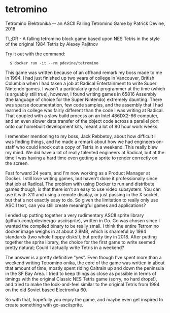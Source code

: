 # tetromino
Tetromino Elektronika -- an ASCII Falling Tetromino Game
by Patrick Devine, 2018

TL;DR - A falling tetromino block game based upon NES Tetris in the style of the original 1984 Tetris by Alexey Pajitnov

Try it out with the command:

```
  $ docker run -it --rm pdevine/tetromino
```

This game was written because of an offhand remark my boss made to me in 1994.  I had just finished up two years of college
in Vancouver, British Columbia when I had taken a job at Radical Entertainment to write Super Nintendo games.  I wasn't
a particularly great programmer at the time (which is arguably still true), however, I found writing games in 65816 Assembly
(the language of choice for the Super Nintendo) extremely daunting.  There was sparse documentation, few code samples, and
the assembly that I had learned in college was fairly different than the code I was writing at Radical.  That coupled with
a slow build process on an Intel 486DX2-66 computer, and an even slower data transfer of the object code across a parallel
port onto our homebuilt development kits, meant a lot of 80 hour work weeks.

I remember mentioning to my boss, Jack Rebbetoy, about how difficult I was finding things, and he made a remark about how
we had engineers on-staff who could knock out a copy of Tetris in a weekend.  This really blew my mind.  We did have a lot of
really talented engineers at Radical, but at the time I was having a hard time even getting a sprite to render correctly on
the screen.

Fast forward 24 years, and I'm now working as a Product Manager at Docker.  I still love writing games, but haven't done it
professionally since that job at Radical.  The problem with using Docker to run and distribute games though, is that there
isn't an easy to use video subsystem.  You can use it with X11 and using a remote display, or just passing in the X socket,
but that's not exactly easy to do.  So given the limitation to really only use ASCII text, can you still create meaningful
games and applications?

I ended up putting together a very rudimentary ASCII sprite library (github.com/pdevine/go-asciisprite), written in Go.  Go
was chosen since I wanted the compiled binary to be really small.  I think the entire Tetromino docker image weighs in at
about 2.8MB, which is shameful by 1994 standards (two whole floppy disks!), but pretty tiny in 2018.  After putting together
the sprite library, the choice for the first game to write seemed pretty natural;  Could I actually write Tetris in a
weekend?

The answer is a pretty definitive "yes".  Even though I've spent more than a weekend writing Tetromino 
onika, the core of the game was written in about that amount of time, mostly spent riding Caltrain up and down the peninsula
in the SF Bay Area.  I tried to keep things as close as possible in terms of timings with the original Classic NES Tetris game
(sorry, no hard drops!), and tried to make the look-and-feel similar to the original Tetris from 1984 on the old Soviet based
Electronika 60.

So with that, hopefully you enjoy the game, and maybe even get inspired to create something with go-asciisprite.
